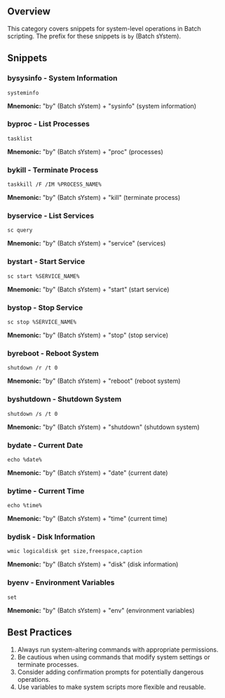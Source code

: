 ## Overview

This category covers snippets for system-level operations in Batch scripting. The prefix for these snippets is `by` (Batch sYstem).

## Snippets

### bysysinfo - System Information

```batch
systeminfo
```

**Mnemonic:** "by" (Batch sYstem) + "sysinfo" (system information)

### byproc - List Processes

```batch
tasklist
```

**Mnemonic:** "by" (Batch sYstem) + "proc" (processes)

### bykill - Terminate Process

```batch
taskkill /F /IM %PROCESS_NAME%
```

**Mnemonic:** "by" (Batch sYstem) + "kill" (terminate process)

### byservice - List Services

```batch
sc query
```

**Mnemonic:** "by" (Batch sYstem) + "service" (services)

### bystart - Start Service

```batch
sc start %SERVICE_NAME%
```

**Mnemonic:** "by" (Batch sYstem) + "start" (start service)

### bystop - Stop Service

```batch
sc stop %SERVICE_NAME%
```

**Mnemonic:** "by" (Batch sYstem) + "stop" (stop service)

### byreboot - Reboot System

```batch
shutdown /r /t 0
```

**Mnemonic:** "by" (Batch sYstem) + "reboot" (reboot system)

### byshutdown - Shutdown System

```batch
shutdown /s /t 0
```

**Mnemonic:** "by" (Batch sYstem) + "shutdown" (shutdown system)

### bydate - Current Date

```batch
echo %date%
```

**Mnemonic:** "by" (Batch sYstem) + "date" (current date)

### bytime - Current Time

```batch
echo %time%
```

**Mnemonic:** "by" (Batch sYstem) + "time" (current time)

### bydisk - Disk Information

```batch
wmic logicaldisk get size,freespace,caption
```

**Mnemonic:** "by" (Batch sYstem) + "disk" (disk information)

### byenv - Environment Variables

```batch
set
```

**Mnemonic:** "by" (Batch sYstem) + "env" (environment variables)

## Best Practices

1. Always run system-altering commands with appropriate permissions.
2. Be cautious when using commands that modify system settings or terminate processes.
3. Consider adding confirmation prompts for potentially dangerous operations.
4. Use variables to make system scripts more flexible and reusable.
